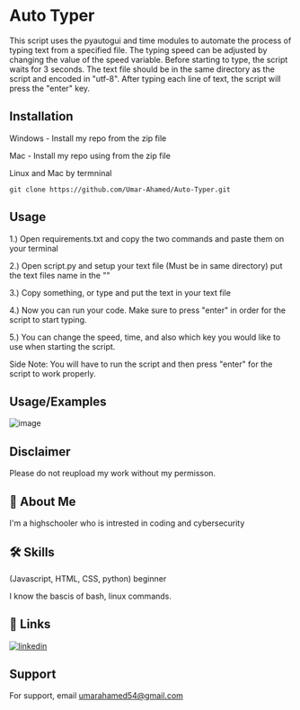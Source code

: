 
# Auto Typer
This script uses the pyautogui and time modules to automate the process of typing text from a specified file. The typing speed can be adjusted by changing the value of the speed variable. Before starting to type, the script waits for 3 seconds. The text file should be in the same directory as the script and encoded in "utf-8". After typing each line of text, the script will press the "enter" key.


## Installation
Windows - Install my repo from the zip file

Mac - Install my repo using from the zip file

Linux and Mac by termninal
```
git clone https://github.com/Umar-Ahamed/Auto-Typer.git
```
    
## Usage
1.) Open requirements.txt and copy the two commands and paste them on your terminal

2.) Open script.py and setup your text file (Must be in same directory) put the text files name in the ""

3.) Copy something, or type and put the text in your text file

4.) Now you can run your code. Make sure to press "enter" in order for the script to start typing.

5.) You can change the speed, time, and also which key you would like to use when starting the script.

Side Note: You will have to run the script and then press "enter" for the script to work properly.



## Usage/Examples
![image](https://user-images.githubusercontent.com/66582928/218377920-63dc6d0e-9d43-49de-a09b-2e61f052659b.png)

## Disclaimer
Please do not reupload my work without my permisson.


## 🚀 About Me
I'm a highschooler who is intrested in coding and cybersecurity



## 🛠 Skills
(Javascript, HTML, CSS, python) beginner

I know the bascis of bash, linux commands.


## 🔗 Links

[![linkedin](https://img.shields.io/badge/linkedin-0A66C2?style=for-the-badge&logo=linkedin&logoColor=white)](https://www.linkedin.com/in/umar-ahamed-50a7b6211/)


## Support

For support, email umarahamed54@gmail.com


